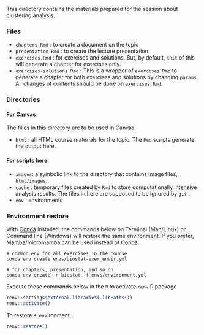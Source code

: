 This directory contains the materials prepared for the session about clustering analysis.

### Files

* `chapters.Rmd` : to create a document on the topic
* `presentation.Rmd` : to create the lecture presentation
* `exercises.Rmd` : for exercises and solutions. But, by default, `knit` of this will generate a chapter for exercises only.
* `exercises-solutions.Rmd` : This is a wrapper of  `exercises.Rmd` to generate a chapter for both exercises and solutions by changing `params`. All changes of contents should be done on `exercises.Rmd`. 



### Directories

#### For Canvas

The filles in this directory are to be used in Canvas.

* `html` : all HTML course materials for the topic. The `Rmd` scripts generate the output here.

#### For scripts here

* `images`: a symbolic link to the directory that contains image files, `html/images`.
* `cache` : temporary files created by `Rmd` to store computationally intensive analysis results. The files in here are supposed to be ignored by `git` .
* `env` : environments



### Environment restore

With [Conda](https://docs.conda.io) installed, the commands below on Terminal (Mac/Linux) or Command line (Windows) will restore the same environment.
If you prefer, [Mamba](https://mamba.readthedocs.io/)/micromamba can be used instead of Conda. 

    # common env for all exercises in the course
    conda env create envs/biostat-exer_envir.yml
    
    # for chapters, presentation, and so on
    conda env create -n biostat -f envs/environment.yml

Execute these commands below in the `R` to activate `renv` R package

```R
renv::settings$external.libraries(.libPaths())
renv::activate()
```

To restore `R env`ironment,

```R
renv::restore()
```

